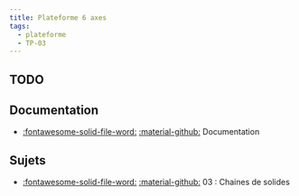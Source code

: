 ```yaml
---
title: Plateforme 6 axes 
tags:
  - plateforme
  - TP-03
---
```


[comment]: <> (Généré automatiquement par make_page_systemes.py, creation_fichiers_systemes)

## TODO  
## Documentation 
- [:fontawesome-solid-file-word:](https://github.com/xpessoles/TP_Documents_PSI/raw/master/23_Plateforme6Axes/23_Plateforme6Axes_Documentation.docx) [:material-github:](https://github.com/xpessoles/TP_Documents_PSI/tree/master/23_Plateforme6Axes)   Documentation 

## Sujets 
- [:fontawesome-solid-file-word:](https://github.com/xpessoles/TP_Sujets/raw/main/03_ChainesDeSolides/23_Plateforme6axes_03_ChaineDeSolides.docx) [:material-github:](https://github.com/xpessoles/TP_Sujets/tree/main/03_ChainesDeSolides) 03 : Chaines de solides

